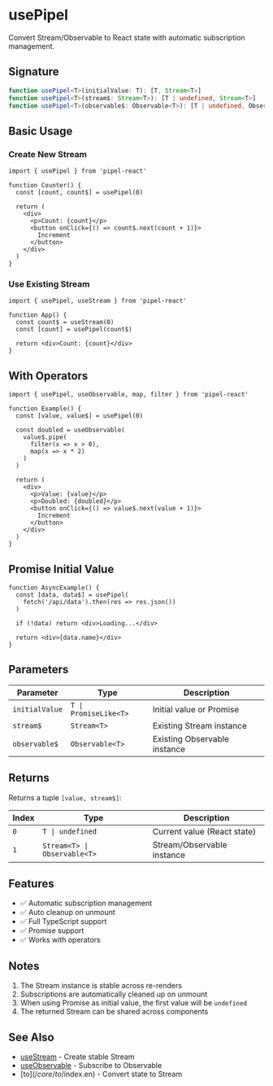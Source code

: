# usePipel

Convert Stream/Observable to React state with automatic subscription management.

## Signature

```typescript
function usePipel<T>(initialValue: T): [T, Stream<T>]
function usePipel<T>(stream$: Stream<T>): [T | undefined, Stream<T>]
function usePipel<T>(observable$: Observable<T>): [T | undefined, Observable<T>]
```

## Basic Usage

### Create New Stream

```tsx
import { usePipel } from 'pipel-react'

function Counter() {
  const [count, count$] = usePipel(0)
  
  return (
    <div>
      <p>Count: {count}</p>
      <button onClick={() => count$.next(count + 1)}>
        Increment
      </button>
    </div>
  )
}
```

### Use Existing Stream

```tsx
import { usePipel, useStream } from 'pipel-react'

function App() {
  const count$ = useStream(0)
  const [count] = usePipel(count$)
  
  return <div>Count: {count}</div>
}
```

## With Operators

```tsx
import { usePipel, useObservable, map, filter } from 'pipel-react'

function Example() {
  const [value, value$] = usePipel(0)
  
  const doubled = useObservable(
    value$.pipe(
      filter(x => x > 0),
      map(x => x * 2)
    )
  )
  
  return (
    <div>
      <p>Value: {value}</p>
      <p>Doubled: {doubled}</p>
      <button onClick={() => value$.next(value + 1)}>
        Increment
      </button>
    </div>
  )
}
```

## Promise Initial Value

```tsx
function AsyncExample() {
  const [data, data$] = usePipel(
    fetch('/api/data').then(res => res.json())
  )
  
  if (!data) return <div>Loading...</div>
  
  return <div>{data.name}</div>
}
```

## Parameters

| Parameter | Type | Description |
|-----------|------|-------------|
| `initialValue` | `T \| PromiseLike<T>` | Initial value or Promise |
| `stream$` | `Stream<T>` | Existing Stream instance |
| `observable$` | `Observable<T>` | Existing Observable instance |

## Returns

Returns a tuple `[value, stream$]`:

| Index | Type | Description |
|-------|------|-------------|
| `0` | `T \| undefined` | Current value (React state) |
| `1` | `Stream<T> \| Observable<T>` | Stream/Observable instance |

## Features

- ✅ Automatic subscription management
- ✅ Auto cleanup on unmount
- ✅ Full TypeScript support
- ✅ Promise support
- ✅ Works with operators

## Notes

1. The Stream instance is stable across re-renders
2. Subscriptions are automatically cleaned up on unmount
3. When using Promise as initial value, the first value will be `undefined`
4. The returned Stream can be shared across components

## See Also

- [useStream](/core/useStream/index.en) - Create stable Stream
- [useObservable](/core/useObservable/index.en) - Subscribe to Observable
- [to$](/core/to$/index.en) - Convert state to Stream
